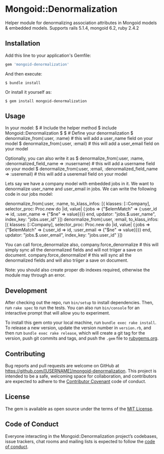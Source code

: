 # Mongoid::Denormalization

Helper module for denormalizing association attributes in Mongoid models & embedded models.
Supports rails 5.1.4, mongoid 6.2, ruby 2.4.2

## Installation

Add this line to your application's Gemfile:

```ruby
gem 'mongoid-denormalization'
```

And then execute:

    $ bundle install

Or install it yourself as:

    $ gem install mongoid-denormalization

## Usage

In your model:
$ # Include the helper method
$ include Mongoid::Denormalization
$
$ # Define your denormalization
$ denormalize_from(:user, :name) # this will add a user_name field on your model
$ denormalize_from(:user, :email) # this will add a user_email field on your model


Optionally, you can also write it as
$ denormalize_from(:user, :name, :denormalized_field_name => :nusername) # this will add a username field on your model
$ denormalize_from(:user, :email, :denormalized_field_name => :useremail) # this will add a useremail field on your model

Lets say we have a company model with embedded jobs in it. We want to denormalize user_name and user_email in jobs.
We can write the following code in our jobs model:

denormalize_from(:user, :name, to_klass_infos: [{
  klasses: [::Company],
  selector_proc: Proc.new do |id, value|
    {:jobs => {"$elemMatch" => {:user_id => id, :user_name => {"$ne" => value}}}}
  end,
  updator: "jobs.$.user_name",
  index_key: "jobs.user_id"
}])
denormalize_from(:user, :email, to_klass_infos: [{
  klasses: [::Company],
  selector_proc: Proc.new do |id, value|
    {:jobs => {"$elemMatch" => {:user_id => id, :user_email => {"$ne" => value}}}}
  end,
  updator: "jobs.$.user_email",
  index_key: "jobs.user_id"
}])

You can call force_denormalize also,
company.force_denormalize # this will simply sync all the denormalized fields and will not triiger a save on document.
company.force_denormalize! # this will sync all the denormalized fields and will also triiger a save on document.

Note: you should also create proper db indexes required, otherwise the module may through an error.

## Development

After checking out the repo, run `bin/setup` to install dependencies. Then, run `rake spec` to run the tests. You can also run `bin/console` for an interactive prompt that will allow you to experiment.

To install this gem onto your local machine, run `bundle exec rake install`. To release a new version, update the version number in `version.rb`, and then run `bundle exec rake release`, which will create a git tag for the version, push git commits and tags, and push the `.gem` file to [rubygems.org](https://rubygems.org).

## Contributing

Bug reports and pull requests are welcome on GitHub at https://github.com/[USERNAME]/mongoid-denormalization. This project is intended to be a safe, welcoming space for collaboration, and contributors are expected to adhere to the [Contributor Covenant](http://contributor-covenant.org) code of conduct.

## License

The gem is available as open source under the terms of the [MIT License](https://opensource.org/licenses/MIT).

## Code of Conduct

Everyone interacting in the Mongoid::Denormalization project’s codebases, issue trackers, chat rooms and mailing lists is expected to follow the [code of conduct](https://github.com/[USERNAME]/mongoid-denormalization/blob/master/CODE_OF_CONDUCT.md).
